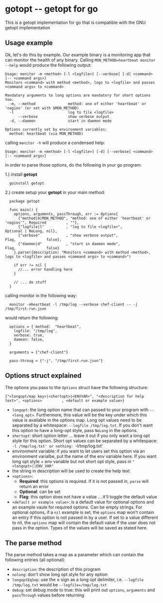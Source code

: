gotopt -- getopt for go
=======================

This is a getopt implementation for go that is compatible with the GNU getopt
implementation

Usage example
-------------

Ok, let's do this by example. Our example binary is a monitoring app that can
monitor the health of any binary. Calling `MON_METHOD=heartbeat monitor --help` would produce the
following output:

    Usage: monitor -m <method> [-l <logfile>] [--verbose] [-d] <command> [-- <command args>]
    Monitors <command> with method <method>, logs to <logfile> and passes <command args> to <command>

    Mandatory arguments to long options are mandatory for short options too.
      -m, --method               method: one of either 'heartbeat' or 'nagios' (or set with $MON_METHOD)
      -l                         log to file <logfile>
          --verbose              show verbose output
      -d, --daemon               start in daemon mode

    Options currently set by environment variables:
      method: heartbeat (via MON_METHOD)

calling `monitor -h` will produce a condensed help:

    Usage: monitor -m <method> [-l <logfile>] [-d] [--verbose] <command> [-- <command args>]

in order to parse those options, do the following in your go program:

  1.) install **getopt**

      goinstall getopt

  2.) create setup your **getopt** in your main method:


      package getopt

      func main() {
        options, arguments, passThrough, err := Options{
          {"method|m|MON_METHOD", "method: one of either 'heartbeat' or 'nagios'", Required         , ""},
          {"logfile|l"          , "log to file <logfile>",                         Optional | NoLong, nil},
          {"verbose"            , "show verbose output",                           Flag,              false},
          {"daemon|d"           , "start in daemon mode",                          Flag,              false}
        }.parse({description: "Monitors <command> with method <method>, logs to <logfile> and passes <command args> to <command>")

        if err != nil {
          //... error handling here
        }

        // ... do stuff
      }

  calling monitor in the following way:

      monitor -mheartbeat -l /tmp/log --verbose chef-client -- -j /tmp/first-run.json

  would return the following:

      options = { method:  "heartbeat",
        logfile: "/tmp/log",
        verbose: true,
        dameon: false,
      }

      arguments = {"chef-client"}

      pass-throug = {"-j", "/tmp/first-run.json"}

Options struct explained
------------------------

The options you pass to the `Options` struct have the following structure:


    {"<longopt/map key>|<shortopt>|<ENVVAR>", "<description for help text>", <options>         , <default or example value>}

  * `longopt`: the long option name that can passed to your program with
`--<long_opt>`. Furthermore, this value will be the key under which this
value is available in the options map. Long opt values need to be separated
by a whitespace: `--logfile /tmp/log.txt`. If you don't want this option to have
a long-opt style, pass `NoLong` in the options.
  * `shortopt`: short option letter ... leave it out if you only want a
long opt style for this option. Short opt values can be separated by a
whitespace: `-l /tmp/log.txt' or nothing: `-l/tmp/log.txt'
  * environment variable: if you want to let users set this option via an
environment varialbe, put the name of the env variable here. If you want
long opt style + env variable but not short opt style, pass in
`"<longopt>||ENV_VAR" `
  * the string in description will be used to create the help text
  * `<options>`:
    * **Required**: this options is required. If it is not passed in, `parse`
will return an error
    * **Optional**: can be set
    * **Flag**: this option does not have a value ... it'll toggle the default
value
  * `<default or example value>`: is a default value for optional options and
an example vaule for required options. Can be empty strings. For optional
options, if a `nil` example is set, the `options` map won't contain an entry
if this option is not passed in by a user. If set to a value different to nil,
the `options` map will contain the default value if the user does not pass in
the option. Types of the values will be saved as stated here. 

The parse method
----------------

The parse method takes a map as a parameter which can contain the following
entries (all optional):

  * `description`: the description of this program
  * `nolong`: don't show long opt style for any option
  * `longoptEqSep`: use the **=** sign as a long opt delimiter, i.e.
    `--logfile /tmp/log.txt` would be `--logfile=/tmp/log.txt`
  * `debug`: set debug mode to true: this will print out `options`,
    `arguments` and `passThrough` values before returning

